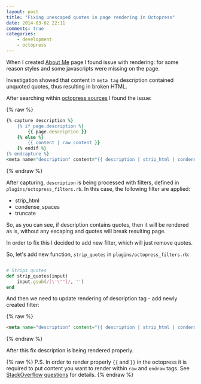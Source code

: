 ```yaml
---
layout: post
title: "Fixing unescaped quotes in page rendering in Octopress"
date: 2014-03-02 22:11
comments: true
categories:
    - development
    - octopress
---
```


When I created [About Me](/about) page I found issue with rendering: for some reason styles and some javascripts were missing on the page.

Investigation showed that content in `meta tag` description contained unquoted quotes, thus resulting in broken HTML.

After searching within [octopress sources] I found the issue:

{% raw %}

``` ruby Rendering of description tag, excerpt from _includes/head.html
{% capture description %}
    {% if page.description %}
        {{ page.description }}
    {% else %}
        {{ content | raw_content }}
    {% endif %}
{% endcapture %}
<meta name="description" content="{{ description | strip_html | condense_spaces | truncate:150 }}">
```

{% endraw %}

After capturing, `description` is being processed with filters, defined in `plugins/octopress_filters.rb`. In this case, the following filter are applied:

* strip_html
* condense_spaces
* truncate

So, as you can see, if description contains quotes, then it will be rendered as is, without any escaping and quotes will break resulting page.

In order to fix this I decided to add new filter, which will just remove quotes.

So, let's add new function, `strip_quotes` in `plugins/octopress_filters.rb`:

``` ruby strip_quotes function

# Strips quotes
def strip_quotes(input)
    input.gsub(/[\'\""]/, '')
end

```

And then we need to update rendering of description tag - add newly created filter:

{% raw %}

``` html
<meta name="description" content="{{ description | strip_html | condense_spaces | strip_quotes | truncate:150 }}">
```

{% endraw %}

After this fix description is being rendered properly.

{% raw %}
P.S. In order to render properly `{{` and `}}` in the octopress it is required to put content you want to render within `raw` and `endraw` tags. See [StackOverflow][so1] [questions][so2] for details.
{% endraw %}

[octopress sources]: https://github.com/imathis/octopress/
[so1]: http://stackoverflow.com/questions/15786144/how-to-escape-in-markdown-on-octopress
[so2]: http://stackoverflow.com/questions/3426182/how-to-escape-liquid-template-tags/13582517#13582517

